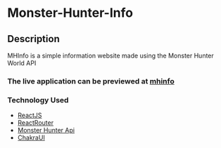 # Monster-Hunter-Info

## **Description**

MHInfo is a simple information website made using the Monster Hunter World API

### The live application can be previewed at [mhinfo](https://spiffy-wisp-53b288.netlify.app/)

### Technology Used

- [ReactJS](https://reactjs.org/)
- [ReactRouter](https://reactrouter.com/en/main)
- [Monster Hunter Api](https://docs.mhw-db.com/?javascript#introduction)
- [ChakraUI](https://chakra-ui.com/)
